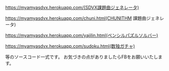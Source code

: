 https://myamyasdvx.herokuapp.com/(SDVX課題曲ジェネレータ)

https://myamyasdvx.herokuapp.com/chuni.html(CHUNITHM 課題曲ジェネレータ)

https://myamyasdvx.herokuapp.com/yajilin.html(ペンシルパズルソルバー)

https://myamyasdvx.herokuapp.com/sudoku.html(数独ガチャ)

等のソースコード一式です。
お気づきの点がありましたらFBをお願いいたします。
